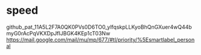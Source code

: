 # speed
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
https://mail.google.com/mail/mu/mp/677/#tl/priority/%5Esmartlabel_personal
